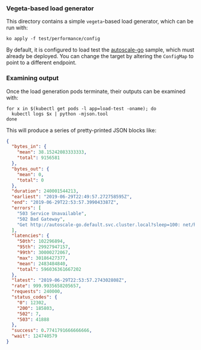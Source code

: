 ### Vegeta-based load generator

This directory contains a simple `vegeta`-based load generator, which can be run
with:

```shell
ko apply -f test/performance/config
```

By default, it is configured to load test the
[autoscale-go](https://github.com/knative/docs/tree/master/docs/serving/autoscaling/autoscale-go)
sample, which must already be deployed. You can change the target by altering
the `ConfigMap` to point to a different endpoint.

### Examining output

Once the load generation pods terminate, their outputs can be examined with:

```shell
for x in $(kubectl get pods -l app=load-test -oname); do
  kubectl logs $x | python -mjson.tool
done
```

This will produce a series of pretty-printed JSON blocks like:

```json
{
  "bytes_in": {
    "mean": 38.15242083333333,
    "total": 9156581
  },
  "bytes_out": {
    "mean": 0,
    "total": 0
  },
  "duration": 240001544213,
  "earliest": "2019-06-29T22:49:57.272758595Z",
  "end": "2019-06-29T22:53:57.399043387Z",
  "errors": [
    "503 Service Unavailable",
    "502 Bad Gateway",
    "Get http://autoscale-go.default.svc.cluster.local?sleep=100: net/http: request canceled (Client.Timeout exceeded while awaiting headers)"
  ],
  "latencies": {
    "50th": 102296894,
    "95th": 29927947157,
    "99th": 30000272067,
    "max": 30186427377,
    "mean": 2483484840,
    "total": 596036361667202
  },
  "latest": "2019-06-29T22:53:57.274302808Z",
  "rate": 999.9935658205657,
  "requests": 240000,
  "status_codes": {
    "0": 12302,
    "200": 185803,
    "502": 7,
    "503": 41888
  },
  "success": 0.7741791666666666,
  "wait": 124740579
}
```
